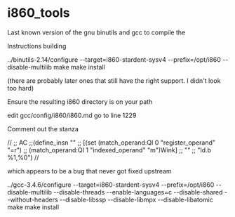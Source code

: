 # i860_tools

Last known version of the gnu binutils and gcc to compile the

Instructions building


../binutils-2.14/configure --target=i860-stardent-sysv4 --prefix=/opt/i860 --disable-multilib
make
make install

(there are probably later ones that still have the right support. I didn't look too hard)

Ensure the resulting i860 directory is on your path

edit gcc/config/i860/i860.md
go to line 1229

Comment out the stanza

//
;; AC
;;(define_insn ""
;; [(set (match_operand:QI 0 "register_operand" "=r")
;; (match_operand:QI 1 "indexed_operand" "m")Wink]
;; ""
;; "ld.b %1,%0")
//

which appears to be a bug that never got fixed upstream

../gcc-3.4.6/configure --target=i860-stardent-sysv4 --prefix=/opt/i860 --disable-multilib --disable-threads --enable-languages=c --disable-shared --without-headers --disable-libssp --disable-libmpx --disable-libatomic
make
make install

